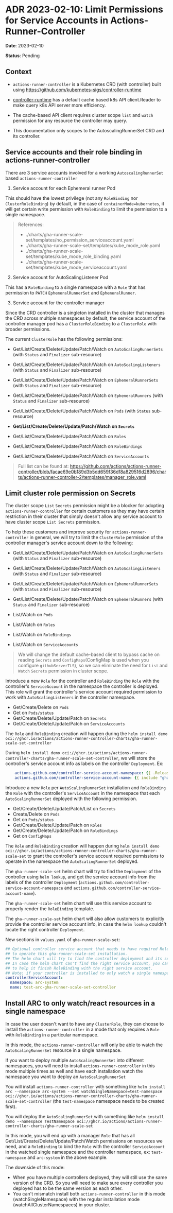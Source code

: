 # ADR 2023-02-10: Limit Permissions for Service Accounts in Actions-Runner-Controller
**Date**: 2023-02-10

**Status**: Pending

## Context

- `actions-runner-controller` is a Kubernetes CRD (with controller) built using https://github.com/kubernetes-sigs/controller-runtime

- [controller-runtime](https://github.com/kubernetes-sigs/controller-runtime) has a default cache based k8s API client.Reader to make query k8s API server more efficiency.

- The cache-based API client requires cluster scope `list` and `watch` permission for any resource the controller may query.

- This documentation only scopes to the AutoscalingRunnerSet CRD and its controller.

## Service accounts and their role binding in actions-runner-controller

There are 3 service accounts involved for a working `AutoscalingRunnerSet` based `actions-runner-controller`

1. Service account for each Ephemeral runner Pod

This should have the lowest privilege (not any `RoleBinding` nor `ClusterRoleBinding`) by default, in the case of `containerMode=kubernetes`, it will get certain write permission with `RoleBinding` to limit the permission to a single namespace.

> References:
> - ./charts/gha-runner-scale-set/templates/no_permission_serviceaccount.yaml
> - ./charts/gha-runner-scale-set/templates/kube_mode_role.yaml
> - ./charts/gha-runner-scale-set/templates/kube_mode_role_binding.yaml
> - ./charts/gha-runner-scale-set/templates/kube_mode_serviceaccount.yaml

2. Service account for AutoScalingListener Pod

This has a `RoleBinding` to a single namespace with a `Role` that has permission to `PATCH` `EphemeralRunnerSet` and `EphemeralRunner`.

3. Service account for the controller manager

Since the CRD controller is a singleton installed in the cluster that manages the CRD across multiple namespaces by default, the service account of the controller manager pod has a `ClusterRoleBinding` to a `ClusterRole` with broader permissions.

The current `ClusterRole` has the following permissions:

- Get/List/Create/Delete/Update/Patch/Watch on `AutoScalingRunnerSets` (with `Status` and `Finalizer` sub-resource)
- Get/List/Create/Delete/Update/Patch/Watch on `AutoScalingListeners` (with `Status` and `Finalizer` sub-resource)
- Get/List/Create/Delete/Update/Patch/Watch on `EphemeralRunnerSets` (with `Status` and `Finalizer` sub-resource)
- Get/List/Create/Delete/Update/Patch/Watch on `EphemeralRunners` (with `Status` and `Finalizer` sub-resource)

- Get/List/Create/Delete/Update/Patch/Watch on `Pods` (with `Status` sub-resource)
- **Get/List/Create/Delete/Update/Patch/Watch on `Secrets`**
- Get/List/Create/Delete/Update/Patch/Watch on `Roles`
- Get/List/Create/Delete/Update/Patch/Watch on `RoleBindings`
- Get/List/Create/Delete/Update/Patch/Watch on `ServiceAccounts`

> Full list can be found at: https://github.com/actions/actions-runner-controller/blob/facae69e0b189d3b5dd659f36df8a829516d2896/charts/actions-runner-controller-2/templates/manager_role.yaml

## Limit cluster role permission on Secrets

The cluster scope `List` `Secrets` permission might be a blocker for adopting `actions-runner-controller` for certain customers as they may have certain restriction in their cluster that simply doesn't allow any service account to have cluster scope `List Secrets` permission.

To help these customers and improve security for `actions-runner-controller` in general, we will try to limit the `ClusterRole` permission of the controller manager's service account down to the following:

- Get/List/Create/Delete/Update/Patch/Watch on `AutoScalingRunnerSets` (with `Status` and `Finalizer` sub-resource)
- Get/List/Create/Delete/Update/Patch/Watch on `AutoScalingListeners` (with `Status` and `Finalizer` sub-resource)
- Get/List/Create/Delete/Update/Patch/Watch on `EphemeralRunnerSets` (with `Status` and `Finalizer` sub-resource)
- Get/List/Create/Delete/Update/Patch/Watch on `EphemeralRunners` (with `Status` and `Finalizer` sub-resource)

- List/Watch on `Pods`
- List/Watch on `Roles`
- List/Watch on `RoleBindings`
- List/Watch on `ServiceAccounts`

> We will change the default cache-based client to bypass cache on reading `Secrets` and `ConfigMaps`(ConfigMap is used when you configure `githubServerTLS`), so we can eliminate the need for `List` and `Watch` `Secrets` permission in cluster scope.

Introduce a new `Role` for the controller and `RoleBinding` the `Role` with the controller's `ServiceAccount` in the namespace the controller is deployed. This role will grant the controller's service account required permission to work with `AutoScalingListeners` in the controller namespace.

- Get/Create/Delete on `Pods`
- Get on `Pods/status`
- Get/Create/Delete/Update/Patch on `Secrets`
- Get/Create/Delete/Update/Patch on `ServiceAccounts`

The `Role` and `RoleBinding` creation will happen during the `helm install demo oci://ghcr.io/actions/actions-runner-controller-charts/gha-runner-scale-set-controller`

During `helm install demo oci://ghcr.io/actions/actions-runner-controller-charts/gha-runner-scale-set-controller`, we will store the controller's service account info as labels on the controller `Deployment`.
Ex:
```yaml
    actions.github.com/controller-service-account-namespace: {{ .Release.Namespace }}
    actions.github.com/controller-service-account-name: {{ include "gha-runner-scale-set-controller.serviceAccountName" . }}
```

Introduce a new `Role` per `AutoScalingRunnerSet` installation and `RoleBinding` the `Role` with the controller's `ServiceAccount` in the namespace that each `AutoScalingRunnerSet` deployed with the following permission.

- Get/Create/Delete/Update/Patch/List on `Secrets`
- Create/Delete on `Pods`
- Get on `Pods/status`
- Get/Create/Delete/Update/Patch on `Roles`
- Get/Create/Delete/Update/Patch on `RoleBindings`
- Get on `ConfigMaps`

The `Role` and `RoleBinding` creation will happen during `helm install demo oci://ghcr.io/actions/actions-runner-controller-charts/gha-runner-scale-set` to grant the controller's service account required permissions to operate in the namespace the `AutoScalingRunnerSet` deployed.

The `gha-runner-scale-set` helm chart will try to find the `Deployment` of the controller using `helm lookup`, and get the service account info from the labels of the controller `Deployment` (`actions.github.com/controller-service-account-namespace` and `actions.github.com/controller-service-account-name`).

The `gha-runner-scale-set` helm chart will use this service account to properly render the `RoleBinding` template.

The `gha-runner-scale-set` helm chart will also allow customers to explicitly provide the controller service account info, in case the `helm lookup` couldn't locate the right controller `Deployment`.

New sections in `values.yaml` of `gha-runner-scale-set`:
```yaml
## Optional controller service account that needs to have required Role and RoleBinding
## to operate this gha-runner-scale-set installation.
## The helm chart will try to find the controller deployment and its service account at installation time.
## In case the helm chart can't find the right service account, you can explicitly pass in the following value
## to help it finish RoleBinding with the right service account.
## Note: if your controller is installed to only watch a single namespace, you have to pass these values explicitly.
controllerServiceAccount:
  namespace: arc-system
  name: test-arc-gha-runner-scale-set-controller
```

## Install ARC to only watch/react resources in a single namespace

In case the user doesn't want to have any `ClusterRole`, they can choose to install the `actions-runner-controller` in a mode that only requires a `Role` with `RoleBinding` in a particular namespace.

In this mode, the `actions-runner-controller` will only be able to watch the `AutoScalingRunnerSet` resource in a single namespace.

If you want to deploy multiple `AutoScalingRunnerSet` into different namespaces, you will need to install `actions-runner-controller` in this mode multiple times as well and have each installation watch the namespace you want to deploy an `AutoScalingRunnerSet`

You will install `actions-runner-controller` with something like `helm install arc --namespace arc-system --set watchSingleNamespace=test-namespace oci://ghcr.io/actions/actions-runner-controller-charts/gha-runner-scale-set-controller` (the `test-namespace` namespace needs to be created first).

You will deploy the `AutoScalingRunnerSet` with something like `helm install demo --namespace TestNamespace oci://ghcr.io/actions/actions-runner-controller-charts/gha-runner-scale-set`

In this mode, you will end up with a manager `Role` that has all Get/List/Create/Delete/Update/Patch/Watch permissions on resources we need, and a `RoleBinding` to bind the `Role` with the controller `ServiceAccount` in the watched single namespace and the controller namespace, ex: `test-namespace` and `arc-system` in the above example.

The downside of this mode:
- When you have multiple controllers deployed, they will still use the same version of the CRD. So you will need to make sure every controller you deployed has to be the same version as each other.
- You can't mismatch install both `actions-runner-controller` in this mode (watchSingleNamespace) with the regular installation mode (watchAllClusterNamespaces) in your cluster.
